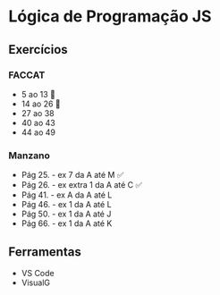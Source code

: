  # Lógica de Programação JS

## Exercícios
 ### FACCAT
- 5 ao 13 :construction:
- 14 ao 26 :construction:
- 27 ao 38
- 40 ao 43
- 44 ao 49 
 ### Manzano
- Pág 25. - ex 7 da A até M :white_check_mark:
- Pág 26. - ex extra 1 da A até C :white_check_mark:
- Pág 41. - ex A da A até L
- Pág 46. - ex 1 da A até L
- Pág 50. - ex 1 da A até J
- Pág 66. - ex 1 da A até K

## Ferramentas
- VS Code
- VisualG
